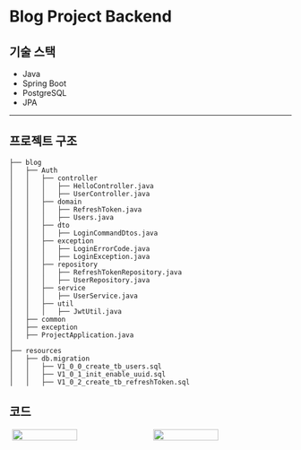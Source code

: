 # Blog Project Backend

## 기술 스택
- Java
- Spring Boot
- PostgreSQL
- JPA

---

## 프로젝트 구조

```plaintext
├── blog
│   ├── Auth
│   │   ├── controller
│   │   │   ├── HelloController.java
│   │   │   ├── UserController.java
│   │   ├── domain
│   │   │   ├── RefreshToken.java
│   │   │   ├── Users.java
│   │   ├── dto
│   │   │   ├── LoginCommandDtos.java
│   │   ├── exception
│   │   │   ├── LoginErrorCode.java
│   │   │   ├── LoginException.java
│   │   ├── repository
│   │   │   ├── RefreshTokenRepository.java
│   │   │   ├── UserRepository.java
│   │   ├── service
│   │   │   ├── UserService.java
│   │   ├── util
│   │   │   ├── JwtUtil.java
│   ├── common
│   ├── exception
│   ├── ProjectApplication.java
│
├── resources
│   ├── db.migration
│   │   ├── V1_0_0_create_tb_users.sql
│   │   ├── V1_0_1_init_enable_uuid.sql
│   │   ├── V1_0_2_create_tb_refreshToken.sql
```
## 코드
<div style="display: flex; justify-content: center; gap: 10px;">
  <img src="https://github.com/user-attachments/assets/fc02b7d1-6d7b-496d-b37c-1e529d3e6611" width="48%">
  <img src="https://github.com/user-attachments/assets/ef39aa07-5812-445e-9582-21d6614101bc" width="48%">
</div>


